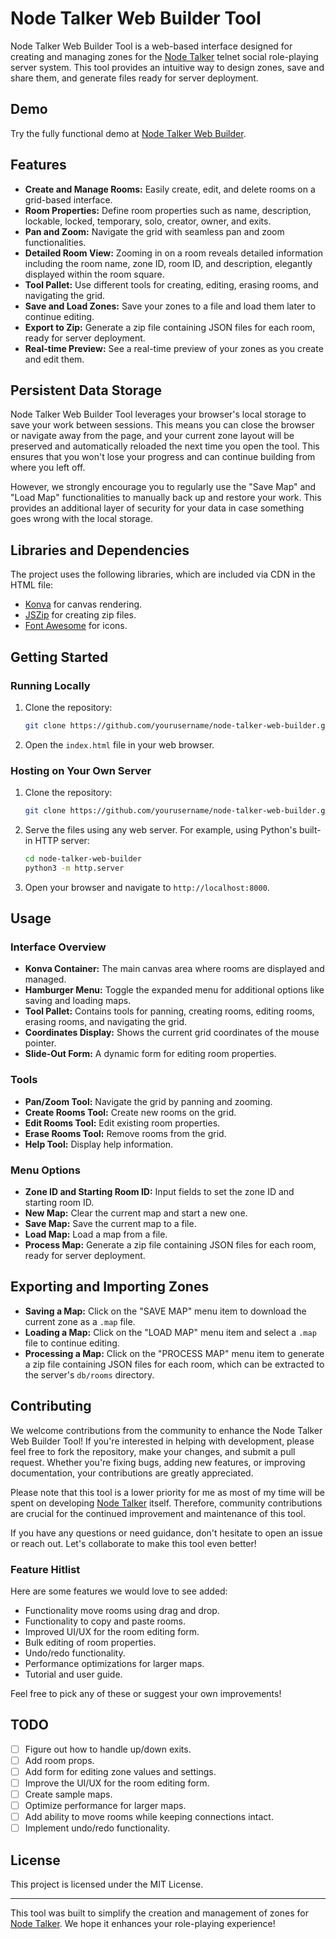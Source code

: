 # Node Talker Web Builder Tool

Node Talker Web Builder Tool is a web-based interface designed for creating and managing zones for the [Node Talker](https://github.com/tvalladon/node-talker) telnet social role-playing server system. This tool provides an intuitive way to design zones, save and share them, and generate files ready for server deployment.

## Demo
Try the fully functional demo at [Node Talker Web Builder](https://tvalladon.github.io/node-talker-web-builder/).

## Features
- **Create and Manage Rooms:** Easily create, edit, and delete rooms on a grid-based interface.
- **Room Properties:** Define room properties such as name, description, lockable, locked, temporary, solo, creator, owner, and exits.
- **Pan and Zoom:** Navigate the grid with seamless pan and zoom functionalities.
- **Detailed Room View:** Zooming in on a room reveals detailed information including the room name, zone ID, room ID, and description, elegantly displayed within the room square.
- **Tool Pallet:** Use different tools for creating, editing, erasing rooms, and navigating the grid.
- **Save and Load Zones:** Save your zones to a file and load them later to continue editing.
- **Export to Zip:** Generate a zip file containing JSON files for each room, ready for server deployment.
- **Real-time Preview:** See a real-time preview of your zones as you create and edit them.

## Persistent Data Storage

Node Talker Web Builder Tool leverages your browser's local storage to save your work between sessions. This means you can close the browser or navigate away from the page, and your current zone layout will be preserved and automatically reloaded the next time you open the tool. This ensures that you won't lose your progress and can continue building from where you left off.

However, we strongly encourage you to regularly use the "Save Map" and "Load Map" functionalities to manually back up and restore your work. This provides an additional layer of security for your data in case something goes wrong with the local storage.

## Libraries and Dependencies
The project uses the following libraries, which are included via CDN in the HTML file:
- [Konva](https://cdnjs.cloudflare.com/ajax/libs/konva/9.0.0/konva.min.js) for canvas rendering.
- [JSZip](https://cdnjs.cloudflare.com/ajax/libs/jszip/3.10.1/jszip.min.js) for creating zip files.
- [Font Awesome](https://cdnjs.cloudflare.com/ajax/libs/font-awesome/6.5.2/css/all.min.css) for icons.

## Getting Started

### Running Locally
1. Clone the repository:
   ```bash
   git clone https://github.com/yourusername/node-talker-web-builder.git
   ```
2. Open the `index.html` file in your web browser.

### Hosting on Your Own Server
1. Clone the repository:
   ```bash
   git clone https://github.com/yourusername/node-talker-web-builder.git
   ```
2. Serve the files using any web server. For example, using Python's built-in HTTP server:
   ```bash
   cd node-talker-web-builder
   python3 -m http.server
   ```
3. Open your browser and navigate to `http://localhost:8000`.

## Usage

### Interface Overview
- **Konva Container:** The main canvas area where rooms are displayed and managed.
- **Hamburger Menu:** Toggle the expanded menu for additional options like saving and loading maps.
- **Tool Pallet:** Contains tools for panning, creating rooms, editing rooms, erasing rooms, and navigating the grid.
- **Coordinates Display:** Shows the current grid coordinates of the mouse pointer.
- **Slide-Out Form:** A dynamic form for editing room properties.

### Tools
- **Pan/Zoom Tool:** Navigate the grid by panning and zooming.
- **Create Rooms Tool:** Create new rooms on the grid.
- **Edit Rooms Tool:** Edit existing room properties.
- **Erase Rooms Tool:** Remove rooms from the grid.
- **Help Tool:** Display help information.

### Menu Options
- **Zone ID and Starting Room ID:** Input fields to set the zone ID and starting room ID.
- **New Map:** Clear the current map and start a new one.
- **Save Map:** Save the current map to a file.
- **Load Map:** Load a map from a file.
- **Process Map:** Generate a zip file containing JSON files for each room, ready for server deployment.

## Exporting and Importing Zones
- **Saving a Map:** Click on the "SAVE MAP" menu item to download the current zone as a `.map` file.
- **Loading a Map:** Click on the "LOAD MAP" menu item and select a `.map` file to continue editing.
- **Processing a Map:** Click on the "PROCESS MAP" menu item to generate a zip file containing JSON files for each room, which can be extracted to the server's `db/rooms` directory.

## Contributing

We welcome contributions from the community to enhance the Node Talker Web Builder Tool! If you're interested in helping with development, please feel free to fork the repository, make your changes, and submit a pull request. Whether you're fixing bugs, adding new features, or improving documentation, your contributions are greatly appreciated.

Please note that this tool is a lower priority for me as most of my time will be spent on developing [Node Talker](https://github.com/tvalladon/node-talker) itself. Therefore, community contributions are crucial for the continued improvement and maintenance of this tool.

If you have any questions or need guidance, don't hesitate to open an issue or reach out. Let's collaborate to make this tool even better!

### Feature Hitlist

Here are some features we would love to see added:

- Functionality move rooms using drag and drop.
- Functionality to copy and paste rooms.
- Improved UI/UX for the room editing form.
- Bulk editing of room properties.
- Undo/redo functionality.
- Performance optimizations for larger maps.
- Tutorial and user guide.

Feel free to pick any of these or suggest your own improvements!

## TODO

- [ ] Figure out how to handle up/down exits.
- [ ] Add room props.
- [ ] Add form for editing zone values and settings.
- [ ] Improve the UI/UX for the room editing form.
- [ ] Create sample maps.
- [ ] Optimize performance for larger maps.
- [ ] Add ability to move rooms while keeping connections intact.
- [ ] Implement undo/redo functionality.

## License
This project is licensed under the MIT License.

---

This tool was built to simplify the creation and management of zones for [Node Talker](https://github.com/tvalladon/node-talker). We hope it enhances your role-playing experience!